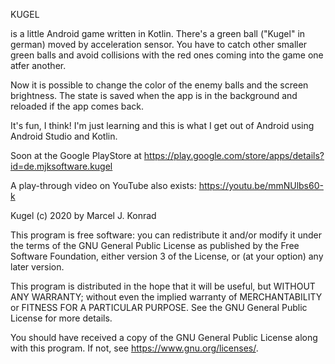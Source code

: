 KUGEL

is a little Android game written in Kotlin.
There's a green ball ("Kugel" in german) moved by acceleration sensor.
You have to catch other smaller green balls and avoid collisions with
the red ones coming into the game one atfer another.

Now it is possible to change the color of the enemy balls and the screen brightness.
The state is saved when the app is in the background and reloaded if the app comes back.

It's fun, I think!
I'm just learning and this is what I get out of Android using
Android Studio and Kotlin.



Soon at the Google PlayStore at
<https://play.google.com/store/apps/details?id=de.mjksoftware.kugel>

A play-through video on YouTube also exists:
<https://youtu.be/mmNUlbs60-k>



Kugel (c) 2020 by Marcel J. Konrad

This program is free software: you can redistribute it and/or modify
it under the terms of the GNU General Public License as published by
the Free Software Foundation, either version 3 of the License, or
(at your option) any later version.

This program is distributed in the hope that it will be useful,
but WITHOUT ANY WARRANTY; without even the implied warranty of
MERCHANTABILITY or FITNESS FOR A PARTICULAR PURPOSE.  See the
GNU General Public License for more details.

You should have received a copy of the GNU General Public License
along with this program.  If not, see <https://www.gnu.org/licenses/>.

